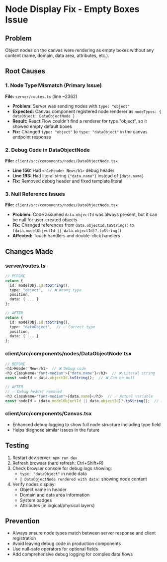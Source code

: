 # Node Display Fix - Empty Boxes Issue

## Problem
Object nodes on the canvas were rendering as empty boxes without any content (name, domain, data area, attributes, etc.).

## Root Causes

### 1. Node Type Mismatch (Primary Issue)
**File:** `server/routes.ts` (line ~2362)
- **Problem:** Server was sending nodes with `type: "object"`
- **Expected:** Canvas component registered node renderer as `nodeTypes: { dataObject: DataObjectNode }`
- **Result:** React Flow couldn't find a renderer for type "object", so it showed empty default boxes
- **Fix:** Changed `type: "object"` to `type: "dataObject"` in the canvas endpoint response

### 2. Debug Code in DataObjectNode
**File:** `client/src/components/nodes/DataObjectNode.tsx`
- **Line 156:** Had `<h1>Header New</h1>` debug header
- **Line 193:** Had literal string `{"data.name"}` instead of `{data.name}`
- **Fix:** Removed debug header and fixed template literal

### 3. Null Reference Issues
**File:** `client/src/components/nodes/DataObjectNode.tsx`
- **Problem:** Code assumed `data.objectId` was always present, but it can be null for user-created objects
- **Fix:** Changed references from `data.objectId.toString()` to `(data.modelObjectId || data.objectId)?.toString()`
- **Affected:** Touch handlers and double-click handlers

## Changes Made

### server/routes.ts
```typescript
// BEFORE
return {
  id: modelObj.id.toString(),
  type: "object",  // ❌ Wrong type
  position,
  data: { ... }
};

// AFTER
return {
  id: modelObj.id.toString(),
  type: "dataObject",  // ✅ Correct type
  position,
  data: { ... }
};
```

### client/src/components/nodes/DataObjectNode.tsx
```typescript
// BEFORE
<h1>Header New</h1>  // ❌ Debug code
<h3 className="font-medium">{"data.name"}</h3>  // ❌ Literal string
const nodeId = data.objectId.toString();  // ❌ Can be null

// AFTER
// ✅ Debug header removed
<h3 className="font-medium">{data.name}</h3>  // ✅ Actual variable
const nodeId = (data.modelObjectId || data.objectId)?.toString();  // ✅ Null-safe
```

### client/src/components/Canvas.tsx
- Enhanced debug logging to show full node structure including type field
- Helps diagnose similar issues in the future

## Testing
1. Restart dev server: `npm run dev`
2. Refresh browser (hard refresh: Ctrl+Shift+R)
3. Check browser console for debug logs showing:
   - `type: "dataObject"` in node data
   - `🎨 DataObjectNode rendered with data:` showing node content
4. Verify nodes display:
   - Object name in header
   - Domain and data area information
   - System badges
   - Attributes (in logical/physical layers)

## Prevention
- Always ensure node types match between server response and client registration
- Avoid leaving debug code in production components
- Use null-safe operators for optional fields
- Add comprehensive debug logging for complex data flows
